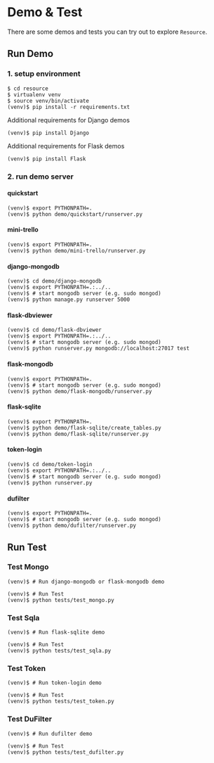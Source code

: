 Demo & Test
===========

There are some demos and tests you can try out to explore `Resource`.


Run Demo
--------

### 1. setup environment

    $ cd resource
    $ virtualenv venv
    $ source venv/bin/activate
    (venv)$ pip install -r requirements.txt

Additional requirements for Django demos

    (venv)$ pip install Django

Additional requirements for Flask demos

    (venv)$ pip install Flask

### 2. run demo server

#### quickstart

    (venv)$ export PYTHONPATH=.
    (venv)$ python demo/quickstart/runserver.py

#### mini-trello

    (venv)$ export PYTHONPATH=.
    (venv)$ python demo/mini-trello/runserver.py

#### django-mongodb

    (venv)$ cd demo/django-mongodb
    (venv)$ export PYTHONPATH=.:../..
    (venv)$ # start mongodb server (e.g. sudo mongod)
    (venv)$ python manage.py runserver 5000

#### flask-dbviewer

    (venv)$ cd demo/flask-dbviewer
    (venv)$ export PYTHONPATH=.:../..
    (venv)$ # start mongodb server (e.g. sudo mongod)
    (venv)$ python runserver.py mongodb://localhost:27017 test

#### flask-mongodb

    (venv)$ export PYTHONPATH=.
    (venv)$ # start mongodb server (e.g. sudo mongod)
    (venv)$ python demo/flask-mongodb/runserver.py

#### flask-sqlite

    (venv)$ export PYTHONPATH=.
    (venv)$ python demo/flask-sqlite/create_tables.py
    (venv)$ python demo/flask-sqlite/runserver.py

#### token-login

    (venv)$ cd demo/token-login
    (venv)$ export PYTHONPATH=.:../..
    (venv)$ # start mongodb server (e.g. sudo mongod)
    (venv)$ python runserver.py

#### dufilter

    (venv)$ export PYTHONPATH=.
    (venv)$ # start mongodb server (e.g. sudo mongod)
    (venv)$ python demo/dufilter/runserver.py


Run Test
--------

### Test Mongo

    (venv)$ # Run django-mongodb or flask-mongodb demo

    (venv)$ # Run Test
    (venv)$ python tests/test_mongo.py

### Test Sqla

    (venv)$ # Run flask-sqlite demo

    (venv)$ # Run Test
    (venv)$ python tests/test_sqla.py

### Test Token

    (venv)$ # Run token-login demo

    (venv)$ # Run Test
    (venv)$ python tests/test_token.py

### Test DuFilter

    (venv)$ # Run dufilter demo

    (venv)$ # Run Test
    (venv)$ python tests/test_dufilter.py
